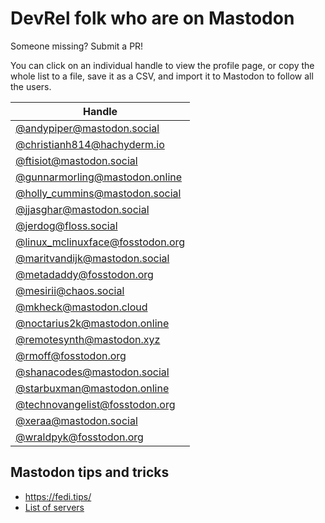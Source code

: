# DevRel folk who are on Mastodon

Someone missing? Submit a PR!

You can click on an individual handle to view the profile page, or copy the whole list to a file, save it as a CSV, and import it to Mastodon to follow all the users. 

| Handle |
|-|
| [@andypiper@mastodon.social](https://mastodon.social/@andypiper) |
| [@christianh814@hachyderm.io](https://hachyderm.io/@christianh814) |
| [@ftisiot@mastodon.social]( https://mastodon.social/@ftisiot) |
| [@gunnarmorling@mastodon.online](https://mastodon.online/@gunnarmorling) |
| [@holly_cummins@mastodon.social](https://mastodon.social/@holly_cummins) |
| [@jjasghar@mastodon.social](https://mastodon.social/@jjasghar) |
| [@jerdog@floss.social]( https://floss.social/@jerdog) |
| [@linux_mclinuxface@fosstodon.org](https://fosstodon.org/@linux_mclinuxface) |
| [@maritvandijk@mastodon.social](https://mastodon.social/@maritvandijk) |
| [@metadaddy@fosstodon.org](https://fosstodon.org/@metadaddy) |
| [@mesirii@chaos.social](https://chaos.social/@mesirii) |
| [@mkheck@mastodon.cloud](https://mastodon.cloud/@mkheck) |
| [@noctarius2k@mastodon.online](https://mastodon.online/@noctarius2k) |
| [@remotesynth@mastodon.xyz](https://mastodon.xyz/@remotesynth) |
| [@rmoff@fosstodon.org]( https://fosstodon.org/@rmoff) |
| [@shanacodes@mastodon.social](https://mastodon.social/@shanacodes) |
| [@starbuxman@mastodon.online](https://mastodon.online/@starbuxman) |
| [@technovangelist@fosstodon.org](https://fosstodon.org/@technovangelist) |
| [@xeraa@mastodon.social](https://mastodon.social/@xeraa) |
| [@wraldpyk@fosstodon.org](https://fosstodon.org/@wraldpyk) |


## Mastodon tips and tricks

* https://fedi.tips/
* [List of servers](https://joinmastodon.org/servers)
